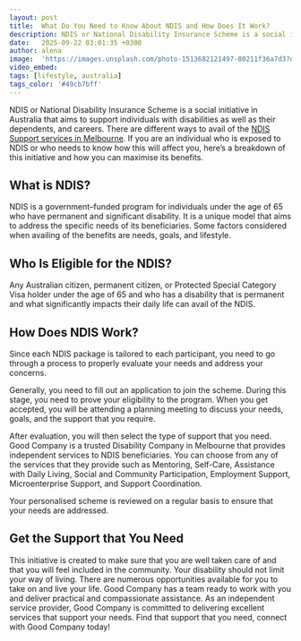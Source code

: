 ```yaml
---
layout: post
title:  What Do You Need to Know About NDIS and How Does It Work?
description: NDIS or National Disability Insurance Scheme is a social initiative in Australia that aims to support individuals with disabilities as well as their dependents, and careers.
date:   2025-09-22 03:01:35 +0300
author: alena
image:  'https://images.unsplash.com/photo-1513682121497-80211f36a7d3?q=80&w=3088&auto=format&fit=crop&ixlib=rb-4.1.0&ixid=M3wxMjA3fDB8MHxwaG90by1wYWdlfHx8fGVufDB8fHx8fA%3D%3D'
video_embed:
tags: [lifestyle, australia]
tags_color: '#49cb7bff'
---
```


NDIS or National Disability Insurance Scheme is a social initiative in Australia that aims to support individuals with disabilities as well as their dependents, and careers. There are different ways to avail of the [NDIS Support services in Melbourne](https://goodcompanyds.com.au/melbourne-disability-services/). If you are an individual who is exposed to NDIS or who needs to know how this will affect you, here’s a breakdown of this initiative and how you can maximise its benefits.

## **What is NDIS?**

NDIS is a government–funded program for individuals under the age of 65 who have permanent and significant disability. It is a unique model that aims to address the specific needs of its beneficiaries. Some factors considered when availing of the benefits are needs, goals, and lifestyle.

## **Who Is Eligible for the NDIS?**

Any Australian citizen, permanent citizen, or Protected Special Category Visa holder under the age of 65 and who has a disability that is permanent and what significantly impacts their daily life can avail of the NDIS.

## **How Does NDIS Work?**

Since each NDIS package is tailored to each participant, you need to go through a process to properly evaluate your needs and address your concerns. 

Generally, you need to fill out an application to join the scheme. During this stage, you need to prove your eligibility to the program. When you get accepted, you will be attending a planning meeting to discuss your needs, goals, and the support that you require. 

After evaluation, you will then select the type of support that you need. Good Company is a trusted Disability Company in Melbourne that provides independent services to NDIS beneficiaries. You can choose from any of the services that they provide such as Mentoring, Self-Care, Assistance with Daily Living, Social and Community Participation, Employment Support, Microenterprise Support, and Support Coordination. 

Your personalised scheme is reviewed on a regular basis to ensure that your needs are addressed. 

## **Get the Support that You Need**

This initiative is created to make sure that you are well taken care of and that you will feel included in the community. Your disability should not limit your way of living. There are numerous opportunities available for you to take on and live your life. Good Company has a team ready to work with you and deliver practical and compassionate assistance. As an independent service provider, Good Company is committed to delivering excellent services that support your needs. Find that support that you need, connect with Good Company today\!